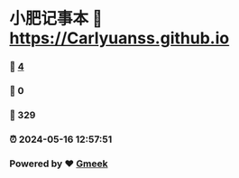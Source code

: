 # 小肥记事本 :link: https://Carlyuanss.github.io 
### :page_facing_up: [4](https://Carlyuanss.github.io/tag.html) 
### :speech_balloon: 0 
### :hibiscus: 329 
### :alarm_clock: 2024-05-16 12:57:51 
### Powered by :heart: [Gmeek](https://github.com/Meekdai/Gmeek)
